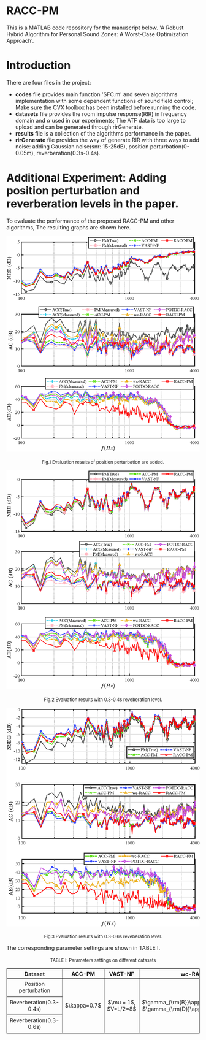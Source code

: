 # RACC-PM
This is a MATLAB code repository for the manuscript below. 
'A Robust Hybrid Algorithm for Personal Sound Zones: A Worst-Case Optimization Approach'.

#  Introduction
 There are four files in the project:
 * **codes** file  provides main function 'SFC.m' and seven algorithms implementation with some dependent functions of sound field control; Make sure the CVX  toolbox has been installed before running the code.
 * **datasets** file provides the room impulse response(RIR) in frequency domain and $\alpha$ used in our experiments; The ATF data is too large to upload and can be generated through rirGenerate.
 * **results** file is a collection of the algorithms performance in the paper.
 * **rirGenerate** file provides the way of generate RIR with three ways to add noise: adding Gaussian noise(snr: 15-25dB), position perturbation(0-0.05m), reverberation(0.3s-0.4s).
 # Additional Experiment: Adding position perturbation and reverberation levels in the paper.

To evaluate the performance of the proposed RACC-PM and other algorithms,  The resulting graphs are shown here.


<div>
<img src=/results/EvaluationResultsPos.png width="700" >
</div>
<p align="center">
<small>
Fig.1 Evaluation results of position perturbation are added.
</small>
</p>

 <div>
<img src="results/EvaluationResultsRev(0.3-0.4s).png" width="700" >
</div>
<p align="center">
<small>
Fig.2 Evaluation results with 0.3-0.4s reveberation level.
</small>
</p>

<div>
<img src="/results/EvaluationResultsRev(0.3-0.6s).png" width="700" >
</div>
<p align="center">
<small>
Fig.3 Evaluation results with 0.3-0.6s reveberation level.
</small>
</p>

The corresponding parameter settings are shown in TABLE I.

<p align="center">
<small>
TABLE I: Parameters settings on different datasets
</small>
</p>
<table border="1" width="500px" cellspacing="10" align="center">
<tr>
  <th align="center"> Dataset </th>
  <th align="center"> ACC-PM </th>
  <th align="center"> VAST-NF </th>
  <th align="center"> wc-RACC </th>	
  <th align="center"> POTDC-RACC </th>
  <th align="center"> RACC-PM </th>
</tr>
<tr>
  <td rowspan="1" align="center">Position perturbation</td>
  <td rowspan="3" align="center"> $\kappa=0.7$</th>
  <td rowspan="3" align="center"> $\mu = 1$, $V=L/2=8$</th>
  <td rowspan="3" align="center"> $\gamma_{\rm{B}}\approx\epsilon_B^2$, $\gamma_{\rm{D}}\approx\epsilon_D^2$</th>
  <td rowspan="3" align="center"> $\alpha_{l}, \alpha_{u}$ [34], $\eta = \epsilon_B$, $\gamma_{\rm{D}} = \gamma_{\rm{D}}$
     in wc-RACC</th>
  <td rowspan="3" align="center"> $\sqrt{e_w} = \Vert \mathbf{w}_{\rm{ACC-PM}} \Vert$, $\rho = 0.1$, $\mu = 1$, $\alpha = {\rm{AC}}_{\rm{ACC(True)}}$, 
    $\epsilon_{B} = 0.0001\sqrt{{\rm{tr}}(\mathbf{H}_{\rm{B}}^{\rm{H}}\mathbf{H}_{\rm{B}})}$, 
    $\epsilon_D = 0.0001\sqrt{{\rm{tr}}(\mathbf{H}_{\rm{D}}^{\rm{H}}\mathbf{H}_{\rm{D}})}$
</th>
</tr>


<tr>
  <td rowspan="1" align="center">Reverberation(0.3-0.4s)</td>
  
</tr>
<tr>
  <td rowspan="1" align="center">Reverberation(0.3-0.6s)</td>
</tr>
</table>
